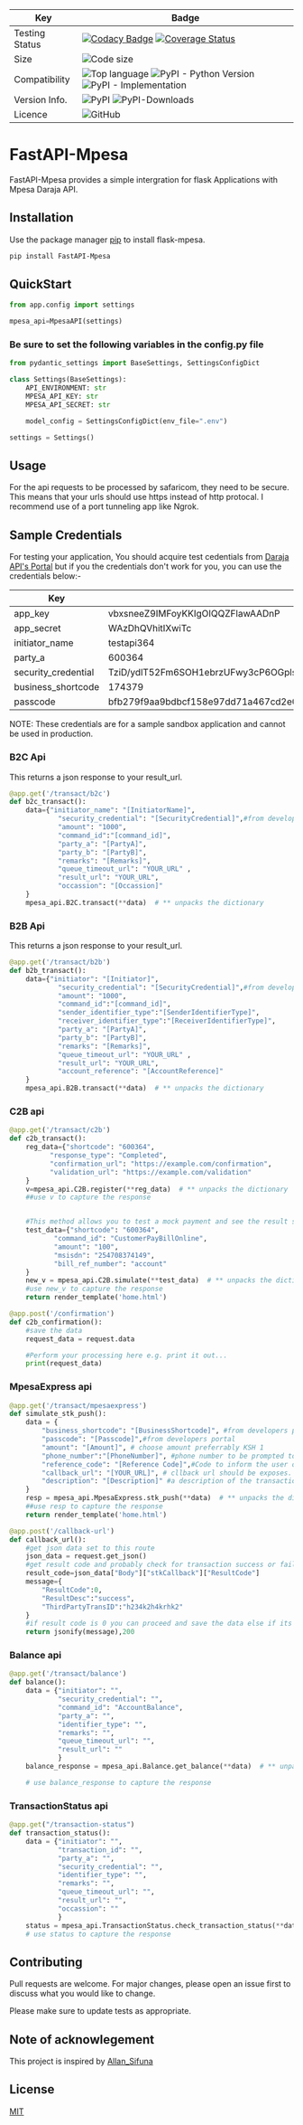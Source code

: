 | Key            | Badge                                                                                                                                                                                                                                                                                                                                                                                                      |
| -------------- | ---------------------------------------------------------------------------------------------------------------------------------------------------------------------------------------------------------------------------------------------------------------------------------------------------------------------------------------------------------------------------------------------------------- |
| Testing Status | [![Codacy Badge](https://app.codacy.com/project/badge/Grade/3f06690d7998466fb29d6aebc1c08d13)](https://app.codacy.com/gh/robinmuhia/FastapiMpesa/dashboard?utm_source=gh&utm_medium=referral&utm_content=&utm_campaign=Badge_grade) [![Coverage Status](https://coveralls.io/repos/github/robinmuhia/FastapiMpesa/badge.svg?branch=main)](https://coveralls.io/github/robinmuhia/FastapiMpesa?branch=main) |
| Size           | ![Code size](https://img.shields.io/github/languages/code-size/robinmuhia/FastapiMpesa?color=dark-green)                                                                                                                                                                                                                                                                                                   |
| Compatibility  | ![Top language](https://img.shields.io/github/languages/top/robinmuhia/FastapiMpesa) ![PyPI - Python Version](https://img.shields.io/pypi/pyversions/FastapiMpesa?color=dark-green) ![PyPI - Implementation](https://img.shields.io/pypi/implementation/FastapiMpesa?color=blue)                                                                                                                           |
| Version Info.  | ![PyPI](https://img.shields.io/pypi/v/Flask-Mpesa) ![PyPI-Downloads](https://img.shields.io/pypi/dw/FastapiMpesa?color=blue&label=PyPI-Downloads)                                                                                                                                                                                                                                                          |
| Licence        | ![GitHub](https://img.shields.io/github/license/obinmuhia/FastapiMpesa?color=dark-green)                                                                                                                                                                                                                                                                                                                   |

# FastAPI-Mpesa

FastAPI-Mpesa provides a simple intergration for flask Applications with Mpesa Daraja API.

## Installation

Use the package manager [pip](https://pip.pypa.io/en/stable/) to install flask-mpesa.

```bash
pip install FastAPI-Mpesa
```

## QuickStart

```python
from app.config import settings

mpesa_api=MpesaAPI(settings)
```

### Be sure to set the following variables in the config.py file

```python
from pydantic_settings import BaseSettings, SettingsConfigDict

class Settings(BaseSettings):
    API_ENVIRONMENT: str
    MPESA_API_KEY: str
    MPESA_API_SECRET: str

    model_config = SettingsConfigDict(env_file=".env")

settings = Settings()
```

## Usage

For the api requests to be processed by safaricom, they need to be secure. This means that your urls should
use https instead of http protocal. I recommend use of a port tunneling app like Ngrok.

## Sample Credentials

For testing your application, You should acquire test cedentials from [Daraja API's Portal](https://developer.safaricom.co.ke)
but if you the credentials don't work for you, you can use the credentials below:-

| Key                 | Value                                                                                                                                                                                                                                                                                                                                                    |
| ------------------- | -------------------------------------------------------------------------------------------------------------------------------------------------------------------------------------------------------------------------------------------------------------------------------------------------------------------------------------------------------- |
| app_key             | vbxsneeZ9IMFoyKKIgOIQQZFlawAADnP                                                                                                                                                                                                                                                                                                                         |
| app_secret          | WAzDhQVhitIXwiTc                                                                                                                                                                                                                                                                                                                                         |
| initiator_name      | testapi364                                                                                                                                                                                                                                                                                                                                               |
| party_a             | 600364                                                                                                                                                                                                                                                                                                                                                   |
| security_credential | TziD/ydlT52Fm6SOH1ebrzUFwy3cP6OGplsrWja+X/1roQy2AzMsj5QGuqu9O+IFR1E6l16Jm87tg4bhnxoIhAufCEWusQI1wJZ6YLzpN0cHZAY/8SN1JfHdgEkrmksAY14pejHyfntyLT9Sg51kBjaj6J7/2+gHl2e64klnJAhlfPJWxC18zwEzsg58zFmypcovPPB6MHkPLyHQNFbu4oXC0e2gkZrIAWXTNN7PpYt4m/w39s5txU7/6P7hTzXgYAgqk4kxfPBIBeEmKhH5tSGxMD+xnSpZIXLovFgopexq8S76pmdLMjr2CdR60GlwXnAPnKJ5U9CIxRRewuoksQ== |
| business_shortcode  | 174379                                                                                                                                                                                                                                                                                                                                                   |
| passcode            | bfb279f9aa9bdbcf158e97dd71a467cd2e0c893059b10f78e6b72ada1ed2c919                                                                                                                                                                                                                                                                                         |

NOTE: These credentials are for a sample sandbox application and cannot be used in production.

### B2C Api

This returns a json response to your result_url.

```python
@app.get('/transact/b2c')
def b2c_transact():
    data={"initiator_name": "[InitiatorName]",
            "security_credential": "[SecurityCredential]",#from developers portal
            "amount": "1000",
            "command_id":"[command_id]",
            "party_a": "[PartyA]",
            "party_b": "[PartyB]",
            "remarks": "[Remarks]",
            "queue_timeout_url": "YOUR_URL" ,
            "result_url": "YOUR_URL",
            "occassion": "[Occassion]"
    }
    mpesa_api.B2C.transact(**data)  # ** unpacks the dictionary


```

### B2B Api

This returns a json response to your result_url.

```python
@app.get('/transact/b2b')
def b2b_transact():
    data={"initiator": "[Initiator]",
            "security_credential": "[SecurityCredential]",#from developers portal
            "amount": "1000",
            "command_id":"[command_id]",
            "sender_identifier_type":"[SenderIdentifierType]",
            "receiver_identifier_type":"[ReceiverIdentifierType]",
            "party_a": "[PartyA]",
            "party_b": "[PartyB]",
            "remarks": "[Remarks]",
            "queue_timeout_url": "YOUR_URL" ,
            "result_url": "YOUR_URL",
            "account_reference": "[AccountReference]"
    }
    mpesa_api.B2B.transact(**data)  # ** unpacks the dictionary

```

### C2B api

```python
@app.get('/transact/c2b')
def c2b_transact():
    reg_data={"shortcode": "600364",
          "response_type": "Completed",
          "confirmation_url": "https://example.com/confirmation",
          "validation_url": "https://example.com/validation"
    }
    v=mpesa_api.C2B.register(**reg_data)  # ** unpacks the dictionary
    ##use v to capture the response


    #This method allows you to test a mock payment and see the result so it can be avoided in production mode.
    test_data={"shortcode": "600364",
           "command_id": "CustomerPayBillOnline",
           "amount": "100",
           "msisdn": "254708374149",
           "bill_ref_number": "account"
    }
    new_v = mpesa_api.C2B.simulate(**test_data)  # ** unpacks the dictionary
    #use new_v to capture the response
    return render_template('home.html')

@app.post('/confirmation')
def c2b_confirmation():
    #save the data
    request_data = request.data

    #Perform your processing here e.g. print it out...
    print(request_data)

```

### MpesaExpress api

```python
@app.get('/transact/mpesaexpress')
def simulate_stk_push():
    data = {
        "business_shortcode": "[BusinessShortcode]", #from developers portal
        "passcode": "[Passcode]",#from developers portal
        "amount": "[Amount]", # choose amount preferrably KSH 1
        "phone_number":"[PhoneNumber]", #phone number to be prompted to pay
        "reference_code": "[Reference Code]",#Code to inform the user of services he/she is paying for.
        "callback_url": "[YOUR_URL]", # cllback url should be exposes. for testing putposes you can route on host 0.0.0.0 and set the callback url to be https://youripaddress:yourport/endpoint
        "description": "[Description]" #a description of the transaction its optional
    }
    resp = mpesa_api.MpesaExpress.stk_push(**data)  # ** unpacks the dictionary
    ##use resp to capture the response
    return render_template('home.html')

@app.post('/callback-url')
def callback_url():
    #get json data set to this route
    json_data = request.get_json()
    #get result code and probably check for transaction success or failure
    result_code=json_data["Body"]["stkCallback"]["ResultCode"]
    message={
        "ResultCode":0,
        "ResultDesc":"success",
        "ThirdPartyTransID":"h234k2h4krhk2"
    }
    #if result code is 0 you can proceed and save the data else if its any other number you can track the transaction
    return jsonify(message),200

```

### Balance api

```python
@app.get('/transact/balance')
def balance():
    data = {"initiator": "",
            "security_credential": "",
            "command_id": "AccountBalance",
            "party_a": "",
            "identifier_type": "",
            "remarks": "",
            "queue_timeout_url": "",
            "result_url": ""
            }
    balance_response = mpesa_api.Balance.get_balance(**data)  # ** unpacks the dictionary

    # use balance_response to capture the response

```

### TransactionStatus api

```python
@app.get("/transaction-status")
def transaction_status():
    data = {"initiator": "",
            "transaction_id": "",
            "party_a": "",
            "security_credential": "",
            "identifier_type": "",
            "remarks": "",
            "queue_timeout_url": "",
            "result_url": "",
            "occassion": ""
            }
    status = mpesa_api.TransactionStatus.check_transaction_status(**data)
    # use status to capture the response

```

## Contributing

Pull requests are welcome. For major changes, please open an issue first to discuss what you would like to change.

Please make sure to update tests as appropriate.

## Note of acknowlegement

This project is inspired by [Allan_Sifuna](https://github.com/allansifuna/Flask-Mpesa)

## License

[MIT](https://github.com/allansifuna/Flask-Mpesa/blob/master/LICENSE)
